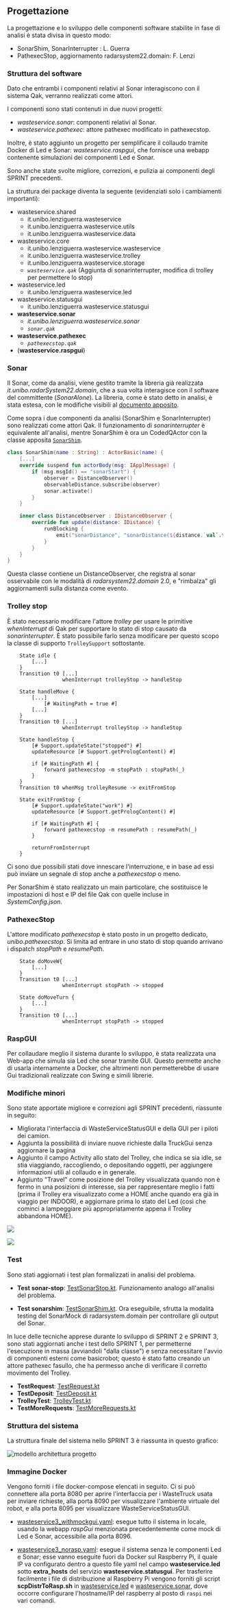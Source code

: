 ## Progettazione

La progettazione e lo sviluppo delle componenti software stabilite in fase di analisi è stata divisa in questo modo:

- SonarShim, SonarInterrupter : L. Guerra
- PathexecStop, aggiornamento radarsystem22.domain: F. Lenzi

### Struttura del software

Dato che entrambi i componenti relativi al Sonar interagiscono con il sistema Qak, verranno realizzati come attori.

I componenti sono stati contenuti in due nuovi progetti:
- *wasteservice.sonar*: componenti relativi al Sonar.
- *wasteservice.pathexec*: attore pathexec modificato in pathexecstop.

Inoltre, è stato aggiunto un progetto per semplificare il collaudo tramite Docker di Led e Sonar: *wasteservice.raspgui*, che fornisce una webapp contenente simulazioni dei componenti Led e Sonar.

Sono anche state svolte migliore, correzioni, e pulizia ai componenti degli SPRINT precedenti.

La struttura dei package diventa la seguente (evidenziati solo i cambiamenti importanti):

- wasteservice.shared
    - it.unibo.lenziguerra.wasteservice
    - it.unibo.lenziguerra.wasteservice.utils
    - it.unibo.lenziguerra.wasteservice.data
- wasteservice.core
    - it.unibo.lenziguerra.wasteservice.wasteservice
    - it.unibo.lenziguerra.wasteservice.trolley
    - it.unibo.lenziguerra.wasteservice.storage
    - *`wasteservice.qak`* (Aggiunta di sonarinterrupter, modifica di trolley per permettere lo stop)
- wasteservice.led
    - it.unibo.lenziguerra.wasteservice.led
- wasteservice.statusgui
    - it.unibo.lenziguerra.wasteservice.statusgui
- **wasteservice.sonar**
    - *it.unibo.lenziguerra.wasteservice.sonar*
    - *`sonar.qak`*
- **wasteservice.pathexec**
    - *`pathexecstop.qak`*
- (**wasteservice.raspgui**)


### Sonar

Il Sonar, come da analisi, viene gestito tramite la libreria già realizzata *it.unibo.radarSystem22.domain*, che a sua volta interagisce con il software del committente (*SonarAlone*). La libreria, come è stato detto in analisi, è stata estesa, con le modifiche visibili al [documento apposito](radarSystem.domain_edits.md).

Come sopra i due componenti da analisi (SonarShim e SonarInterrupter) sono realizzati come attori Qak. Il funzionamento di *sonarinterrupter* è equivalente all'analisi, mentre SonarShim è ora un CodedQActor con la classe apposita [`SonarShim`](../wasteservice.sonar/src/it/unibo/lenziguerra/wasteservice/sonar/Sonar.kt).

```Kotlin
class SonarShim(name : String) : ActorBasic(name) {
    [...]
    override suspend fun actorBody(msg: IApplMessage) {
        if (msg.msgId() == "sonarStart") {
            observer = DistanceObserver()
            observableDistance.subscribe(observer)
            sonar.activate()
        }
    }

    inner class DistanceObserver : IDistanceObserver {
        override fun update(distance: IDistance) {
            runBlocking {
                emit("sonarDistance", "sonarDistance(${distance.`val`.toString()})")
            }
        }
    }
}
```

Questa classe contiene un DistanceObserver, che registra al sonar osservabile con le modalità di *radarsystem22.domain* 2.0, e "rimbalza" gli aggiornamenti sulla distanza come evento.

### Trolley stop

È stato necessario modificare l'attore *trolley* per usare le primitive *whenInterrupt* di Qak per supportare lo stato di stop causato da *sonarinterrupter*. È stato possibile farlo senza modificare per questo scopo la classe di supporto `TrolleySupport` sottostante.

```
	State idle {
		[...]
	}
	Transition t0 [...]
				  whenInterrupt trolleyStop -> handleStop

	State handleMove {
		[...]
			[# WaitingPath = true #]
		[...]
	}
	Transition t0 [...]
				  whenInterrupt trolleyStop -> handleStop

  	State handleStop {
  		[# Support.updateState("stopped") #]
		updateResource [# Support.getPrologContent() #]
  		  		
  		if [# WaitingPath #] {
  			forward pathexecstop -m stopPath : stopPath(_)
  		}
  	}
  	Transition t0 whenMsg trolleyResume -> exitFromStop

    State exitFromStop {
   		[# Support.updateState("work") #]
		updateResource [# Support.getPrologContent() #]
  		  		   			
  		if [# WaitingPath #] {
  			forward pathexecstop -m resumePath : resumePath(_)
  		}
  		
  		returnFromInterrupt
  	}
```

Ci sono due possibili stati dove innescare l'interruzione, e in base ad essi può inviare un segnale di stop anche a *pathexecstop* o meno.

Per SonarShim è stato realizzato un main particolare, che sostituisce le impostazioni di host e IP del file Qak con quelle incluse in *SystemConfig.json*.

### PathexecStop

L'attore modificato *pathexecstop* è stato posto in un progetto dedicato, *unibo.pathexecstop*. Si limita ad entrare in uno stato di stop quando arrivano i dispatch *stopPath* e *resumePath*.

```
 	State doMoveW{
		[...]
	}	
	Transition t0 [...]                      
  				  whenInterrupt stopPath -> stopped

    State doMoveTurn {
		[...]
	}
	Transition t0 [...]
				  whenInterrupt stopPath -> stopped

```

### RaspGUI

Per collaudare meglio il sistema durante lo sviluppo, è stata realizzata una Web-app che simula sia Led che sonar tramite GUI. Questo permette anche di usarla internamente a Docker, che altrimenti non permetterebbe di usare Gui tradizionali realizzate con Swing e simili librerie.

### Modifiche minori

Sono state apportate migliore e correzioni agli SPRINT precedenti, riassunte in seguito:

* Migliorata l'interfaccia di WasteServiceStatusGUI e della GUI per i piloti dei camion.
* Aggiunta la possibilità di inviare nuove richieste dalla TruckGui senza aggiornare la pagina
* Aggiunto il campo Activity allo stato del Trolley, che indica se sia idle, se stia viaggiando, raccogliendo, o depositando oggetti, per aggiungere informazioni utili al collaudo e in generale.
* Aggiunto "Travel" come posizione del Trolley visualizzata quando non è fermo in una posizioni di interesse, sia per rappresentare meglio i fatti (prima il Trolley era visualizzato come a HOME anche quando era già in viaggio per INDOOR), e aggiornare prima lo stato del Led (così che cominci a lampeggiare più appropriatamente appena il Trolley abbandona HOME).

![](img/wasteservicegui.png)

![](img/statusgui.png)



### Test

Sono stati aggiornati i test plan formalizzati in analisi del problema.

- **Test sonar-stop**: [TestSonarStop.kt](../wasteservice.core/test/it/unibo/lenziguerra/wasteservice/TestSonarStop.kt). Funzionamento analogo all'analisi del problema.

- **Test sonarshim**: [TestSonarShim.kt](../wasteservice.sonar/test/it/unibo/lenziguerra/wasteservice/sonar/TestSonarShim.kt). Ora eseguibile, sfrutta la modalità testing del SonarMock di radarsystem.domain per controllare gli output del Sonar.

In luce delle tecniche apprese durante lo sviluppo di SPRINT 2 e SPRINT 3, sono stati aggiornati anche i test dello SPRINT 1, per permetterne l'esecuzione in massa (avviandoli "dalla classe") e senza necessitare l'avvio di componenti esterni come basicrobot; questo è stato fatto creando un attore pathexec fasullo, che ha permesso anche di verificare il corretto movimento del Trolley.

- **TestRequest**: [TestRequest.kt](../wasteservice.core/test/it/unibo/lenziguerra/wasteservice/wasteservice/TestRequest.kt)
- **TestDeposit**: [TestDeposit.kt](../wasteservice.core/test/it/unibo/lenziguerra/wasteservice/TestDeposit.kt)
- **TrolleyTest**: [TrolleyTest.kt](../wasteservice.core/test/it/unibo/lenziguerra/wasteservice/TrolleyTest.kt)
- **TestMoreRequests**: [TestMoreRequests.kt](../wasteservice.core/test/it/unibo/lenziguerra/wasteservice/TestMoreRequests.kt)


### Struttura del sistema

La struttura finale del sistema nello SPRINT 3 è riassunta in questo grafico: 

![modello architettura progetto](img/architettura3_progetto.jpg)

### Immagine Docker

Vengono forniti i file docker-compose elencati in seguito. Ci si può connettere alla porta 8080 per aprire l'interfaccia per i WasteTruck usata per inviare richieste, alla porta 8090 per visualizzare l'ambiente virtuale del robot, e alla porta 8095 per visualizzare WasteServiceStatusGUI.

- [wasteservice3\_withmockgui.yaml](../wasteservice3_withmockgui.yaml): esegue tutto il sistema in locale, usando la webapp *raspGui* menzionata precedentemente come mock di Led e Sonar, accessibile alla porta 8096.

- [wasteservice3_norasp.yaml](../wasteservice3_norasp.yaml): esegue il sistema senza le componenti Led e Sonar; esse vanno eseguite fuori da Docker sul Raspberry Pi, il quale IP va configurato dentro a questo file yaml nel campo **wasteservice.led** sotto **extra_hosts** del servizio **wasteservice.statusgui**. Per trasferire facilmente i file di distribuzione al Raspberry Pi vengono forniti gli script **scpDistrToRasp.sh** in [wasteservice.led](../wasteservice.led/scpDistrToRasp.sh) e [wasteservice.sonar](../wasteservice.sonar/scpDistrToRasp.sh), dove occorre configurare l'hostname/IP del raspberry al posto di `raspi` nei vari comandi.

